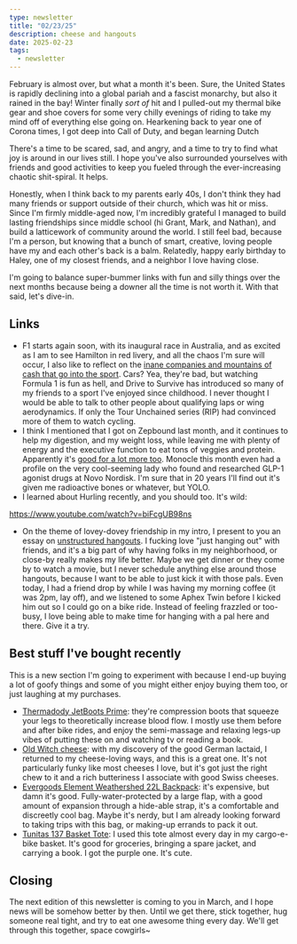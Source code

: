 ```yaml
---
type: newsletter
title: "02/23/25"
description: cheese and hangouts
date: 2025-02-23
tags:
  - newsletter
---
```


February is almost over, but what a month it's been. Sure, the United States is rapidly declining into a global pariah and a fascist monarchy, but also it rained in the bay! Winter finally _sort of_ hit and I pulled-out my thermal bike gear and shoe covers for some very chilly evenings of riding to take my mind off of everything else going on. Hearkening back to year one of Corona times, I got deep into Call of Duty, and began learning Dutch

There's a time to be scared, sad, and angry, and a time to try to find what joy is around in our lives still. I hope you've also surrounded yourselves with friends and good activities to keep you fueled through the ever-increasing chaotic shit-spiral. It helps.

Honestly, when I think back to my parents early 40s, I don't think they had many friends or support outside of their church, which was hit or miss. Since I'm firmly middle-aged now, I'm incredibly grateful I managed to build lasting friendships since middle school (hi Grant, Mark, and Nathan), and build a latticework of community around the world. I still feel bad, because I'm a person, but knowing that a bunch of smart, creative, loving people have my and each other's back is a balm. Relatedly, happy early birthday to Haley, one of my closest friends, and a neighbor I love having close. 

I'm going to balance super-bummer links with fun and silly things over the next months because being a downer all the time is not worth it. With that said, let's dive-in.

## Links

- F1 starts again soon, with its inaugural race in Australia, and as excited as I am to see Hamilton in red livery, and all the chaos I'm sure will occur, I also like to reflect on the [inane companies and mountains of cash that go into the sport](https://escapecollective.com/behind-f1s-velvet-curtain/). Cars? Yea, they're bad, but watching Formula 1 is fun as hell, and Drive to Survive has introduced so many of my friends to a sport I've enjoyed since childhood. I never thought I would be able to talk to other people about qualifying laps or wing aerodynamics. If only the Tour Unchained series (RIP) had convinced more of them to watch cycling.
- I think I mentioned that I got on Zepbound last month, and it continues to help my digestion, and my weight loss, while leaving me with plenty of energy and the executive function to eat tons of veggies and protein. Apparently it's [good for a lot more too](https://www.wired.com/story/the-benefits-of-ozempic-are-multiplying/). Monocle this month even had a profile on the very cool-seeming lady who found and researched GLP-1 agonist drugs at Novo Nordisk. I'm sure that in 20 years I'll find out it's given me radioactive bones or whatever, but YOLO.
- I learned about Hurling recently, and you should too. It's wild:

https://www.youtube.com/watch?v=biFcgUB98ns

- On the theme of lovey-dovey friendship in my intro, I present to you an essay on [unstructured hangouts](https://www.self.com/story/benefits-doing-nothing-with-loved-ones). I fucking love "just hanging out" with friends, and it's a big part of why having folks in my neighborhood, or close-by really makes my life better. Maybe we get dinner or they come by to watch a movie, but I never schedule anything else around those hangouts, because I want to be able to just kick it with those pals. Even today, I had a friend drop by while I was having my morning coffee (it was 2pm, lay off), and we listened to some Aphex Twin before I kicked him out so I could go on a bike ride. Instead of feeling frazzled or too-busy, I love being able to make time for hanging with a pal here and there. Give it a try.

## Best stuff I've bought recently

This is a new section I'm going to experiment with because I end-up buying a lot of goofy things and some of you might either enjoy buying them too, or just laughing at my purchases. 

- [Thermadody JetBoots Prime](https://www.therabody.com/us/en-us/jetboots-prime.html?srsltid=AfmBOorxdmjiZQtIKnxw9Sa9pKOsGctJ_xTU4zkq6rQoEeDt9cpofKRS): they're compression boots that squeeze your legs to theoretically increase blood flow. I mostly use them before and after bike rides, and enjoy the semi-massage and relaxing legs-up vibes of putting these on and watching tv or reading a book.
- [Old Witch cheese](https://www.janetfletcher.com/blog/2024/9/14/hauntingly-good): with my discovery of the good German lactaid, I returned to my cheese-loving ways, and this is a great one. It's not particularly funky like most cheeses I love, but it's got just the right chew to it and a rich butteriness I associate with good Swiss cheeses. 
- [Evergoods Element Weathershed 22L Backpack](https://evergoods.us/collections/backpacks/products/element-weathershed-22l): it's expensive, but damn it's good. Fully-water-protected by a large flap, with a good amount of expansion through a hide-able strap, it's a comfortable and discreetly cool bag. Maybe it's nerdy, but I am already looking forward to taking trips with this bag, or making-up errands to pack it out.
- [Tunitas 137 Basket Tote](https://www.tunitascreative.com/product-page/basket-tote-137): I used this tote almost every day in my cargo-e-bike basket. It's good for groceries, bringing a spare jacket, and carrying a book. I got the purple one. It's cute.

## Closing

The next edition of this newsletter is coming to you in March, and I hope news will be somehow better by then. Until we get there, stick together, hug someone real tight, and try to eat one awesome thing every day. We'll get through this together, space cowgirls~

